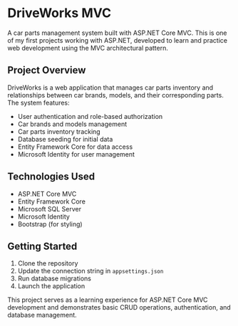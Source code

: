 # DriveWorks MVC

A car parts management system built with ASP.NET Core MVC. This is one of my first projects working with ASP.NET, developed to learn and practice web development using the MVC architectural pattern.

## Project Overview
DriveWorks is a web application that manages car parts inventory and relationships between car brands, models, and their corresponding parts. The system features:

- User authentication and role-based authorization
- Car brands and models management
- Car parts inventory tracking
- Database seeding for initial data
- Entity Framework Core for data access
- Microsoft Identity for user management

## Technologies Used
- ASP.NET Core MVC
- Entity Framework Core
- Microsoft SQL Server
- Microsoft Identity
- Bootstrap (for styling)

## Getting Started
1. Clone the repository
2. Update the connection string in `appsettings.json`
3. Run database migrations
4. Launch the application

This project serves as a learning experience for ASP.NET Core MVC development and demonstrates basic CRUD operations, authentication, and database management. 